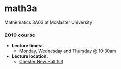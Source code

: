 # math3a
Mathematics 3A03 at McMaster University

### 2019 course

-   **Lecture times:**
    -   Monday, Wednesday and Thursday @ 10:30am
-   **Lecture location:**
    -   [Chester New Hall 103](https://library.mcmaster.ca/cavs/class-dir/cnh-103)

